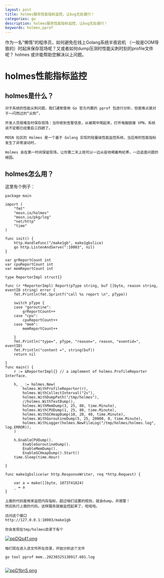 ```yaml
---
layout: post
title: holmes服务性能指标监控，让bug无处遁行！
categories: go
description: holmes服务性能指标监控，让bug无处遁行！
keywords: holmes,pprof
---
```


作为一名"懒惰"的程序员，如何避免在线上Golang系统半夜宕机 （一般是OOM导致的）时起床保存现场呢？又或者如何dump压测时性能尖刺时刻的profile文件呢？
holmes 或许能帮助您解决以上问题。

# holmes性能指标监控

## holmes是什么？

```
对于系统的性能尖刺问题，我们通常使用 Go 官方内置的 pprof 包进行分析，但是难点是对于一闪而过的“尖刺”，

开发人员很难及时保存现场：当你收到告警信息，从被窝中爬起来，打开电脑链接 VPN，系统说不定都已经重启三四趟了。

MOSN 社区的 Holmes 是一个基于 Golang 实现的轻量级性能监控系统，当应用的性能指标发生了异常波动时，

Holmes 会在第一时间保留现场，让你第二天上班可以一边从容地喝着枸杞茶，一边追查问题的根因。

```

## holmes怎么用？
这里有个例子：
```
package main

import (
	"fmt"
	"mosn.io/holmes"
	"mosn.io/pkg/log"
	"net/http"
	"time"
)

func init() {
	http.HandleFunc("/make1gb", make1gbslice)
	go http.ListenAndServe(":10003", nil)
}

var grReportCount int
var cpuReportCount int
var memReportCount int

type ReporterImpl struct{}

func (r *ReporterImpl) Report(pType string, buf []byte, reason string, eventID string) error {
	fmt.Println(fmt.Sprintf("call %s report \n", pType))

	switch pType {
	case "goroutine":
		grReportCount++
	case "cpu":
		cpuReportCount++
	case "mem":
		memReportCount++

	}
	fmt.Println("type=", pType, "reason=", reason, "eventid=", eventID)
	fmt.Println("content =", string(buf))
	return nil

}
func main() {
	r := &ReporterImpl{} // a implement of holmes.ProfileReporter Interface.

	h, _ := holmes.New(
		holmes.WithProfileReporter(r),
		holmes.WithCollectInterval("2s"),
		holmes.WithDumpPath("/tmp/holmes"),
		//holmes.WithTextDump(),
		holmes.WithMemDump(3, 25, 80, time.Minute),
		holmes.WithCPUDump(1, 25, 80, time.Minute),
		holmes.WithGCHeapDump(10, 20, 40, time.Minute),
		holmes.WithGoroutineDump(5, 25, 20000, 0, time.Minute),
		holmes.WithLogger(holmes.NewFileLog("/tmp/holmes/holmes.log", log.ERROR)),
	)

	h.EnableCPUDump().
		EnableGoroutineDump().
		EnableMemDump().
		EnableGCHeapDump().Start()
	time.Sleep(time.Hour)

}

func make1gbslice(wr http.ResponseWriter, req *http.Request) {

	var a = make([]byte, 1073741824)
	_ = a
}

```
```
上面的代码是用来监控内存指标，超过咱们设置的规则，就会dump，并报警！
然后执行上面的代码，这样服务就被监控起来了，哈哈哈。

访问这个接口
http://127.0.0.1:10003/make1gb

你会发现在tmp/holmes目录下有个

```
[![ppDQs41.png](https://s1.ax1x.com/2023/03/25/ppDQs41.png)](https://imgse.com/i/ppDQs41)

```
咱们现在进入该文件所在目录，开始分析这个文件

go tool pprof mem..20230325130917.601.log


```

[![ppD1bnS.png](https://s1.ax1x.com/2023/03/25/ppD1bnS.png)](https://imgse.com/i/ppD1bnS)














